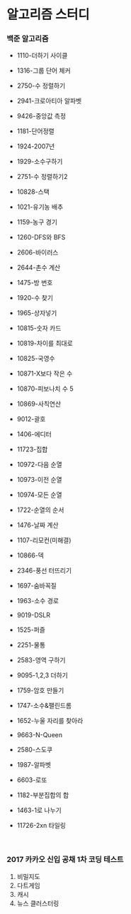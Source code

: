 알고리즘 스터디
==================

### 백준 알고리즘
+ 1110-더하기 사이클
+ 1316-그룹 단어 체커
+ 2750-수 정렬하기
+ 2941-크로아티아 알파벳
+ 9426-중앙값 측정


+ 1181-단어정렬
+ 1924-2007년
+ 1929-소수구하기
+ 2751-수 정렬하기2
+ 10828-스택


+ 1021-유기농 배추
+ 1159-농구 경기
+ 1260-DFS와 BFS
+ 2606-바이러스
+ 2644-촌수 계산


+ 1475-방 번호

+ 1920-수 찾기

+ 1965-상자넣기

+ 10815-숫자 카드

+ 10819-차이를 최대로

+ 10825-국영수

+ 10871-X보다 작은 수

+ 10870-피보나치 수 5

+ 10869-사칙연산

+ 9012-괄호

+ 1406-에디터

+ 11723-집합

+ 10972-다음 순열

+ 10973-이전 순열

+ 10974-모든 순열

+ 1722-순열의 순서

+ 1476-날짜 계산

+ 1107-리모컨(미해결)

+ 10866-덱

+ 2346-풍선 터뜨리기

+ 1697-숨바꼭질

+ 1963-소수 경로

+ 9019-DSLR

+ 1525-퍼즐

+ 2251-물통

+ 2583-영역 구하기

+ 9095-1,2,3 더하기

+ 1759-암호 만들기

+ 1747-소수&팰린드롬

+ 1652-누울 자리를 찾아라

+ 9663-N-Queen

+ 2580-스도쿠

+ 1987-알파벳

+ 6603-로또

+ 1182-부분집합의 합

+ 1463-1로 나누기

+ 11726-2xn 타일링

  ​


### 2017 카카오 신입 공채 1차 코딩 테스트

1. 비밀지도
2. 다트게임
3. 캐시
4. 뉴스 클러스터링
